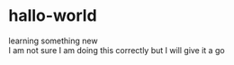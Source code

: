 # hallo-world
learning something new  
I am not sure I am doing this correctly but I will give it a go
